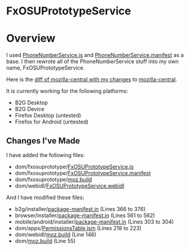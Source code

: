 # FxOSUPrototypeService

# Overview

I used [PhoneNumberService.js](http://mxr.mozilla.org/mozilla-central/source/dom/phonenumberutils/PhoneNumberService.js) and [PhoneNumberService.manifest](http://mxr.mozilla.org/mozilla-central/source/dom/phonenumberutils/PhoneNumberService.manifest) as a base. I then rewrote all of the PhoneNumberService stuff into my own name, FxOSUPrototypeService.

Here is the [diff of mozilla-central with my changes](https://github.com/JohnLZeller/FxOSUPrototypeService/blob/master/FxOSUPrototypeService.diff) to [mozilla-central](http://hg.mozilla.org/mozilla-central/).

It is currently working for the following platforms:
* B2G Desktop
* B2G Device
* Firefox Desktop (untested)
* Firefox for Android (untested)

## Changes I've Made

I have added the following files:
* dom/fxosuprototype/[FxOSUPrototypeService.js](https://github.com/JohnLZeller/FxOSUPrototypeService/blob/master/dom/fxosuprototype/FxOSUPrototypeService.js)
* dom/fxosuprototype/[FxOSUPrototypeService.manifest](https://github.com/JohnLZeller/FxOSUPrototypeService/blob/master/dom/fxosuprototype/FxOSUPrototypeService.manifest)
* dom/fxosuprototype/[moz.build](https://github.com/JohnLZeller/FxOSUPrototypeService/blob/master/dom/fxosuprototype/moz.build)
* dom/webidl/[FxOSUPrototypeService.webidl](https://github.com/JohnLZeller/FxOSUPrototypeService/blob/master/dom/webidl/FxOSUPrototypeService.webidl)

And I have modified these files:
* b2g/installer/[package-manifest.in](https://github.com/JohnLZeller/FxOSUPrototypeService/blob/master/b2g/installer/package-manifest.in#L366-L367) (Lines 366 to 376)
* browser/installer/[package-manifest.in](https://github.com/JohnLZeller/FxOSUPrototypeService/blob/master/browser/installer/package-manifest.in#L561-L562) (Lines 561 to 562)
* mobile/android/installer/[package-manifest.in](https://github.com/JohnLZeller/FxOSUPrototypeService/blob/master/mobile/android/installer/package-manifest.in#L303-L304) (Lines 303 to 304)
* dom/apps/[PermissionsTable.jsm](https://github.com/JohnLZeller/FxOSUPrototypeService/blob/master/dom/apps/PermissionsTable.jsm#L218-L223) (Lines 218 to 223)
* dom/webidl/[moz.build](https://github.com/JohnLZeller/FxOSUPrototypeService/blob/master/dom/webidl/moz.build#L146) (Line 146)
* dom/[moz.build](https://github.com/JohnLZeller/FxOSUPrototypeService/blob/master/dom/moz.build#L55) (Line 55)
